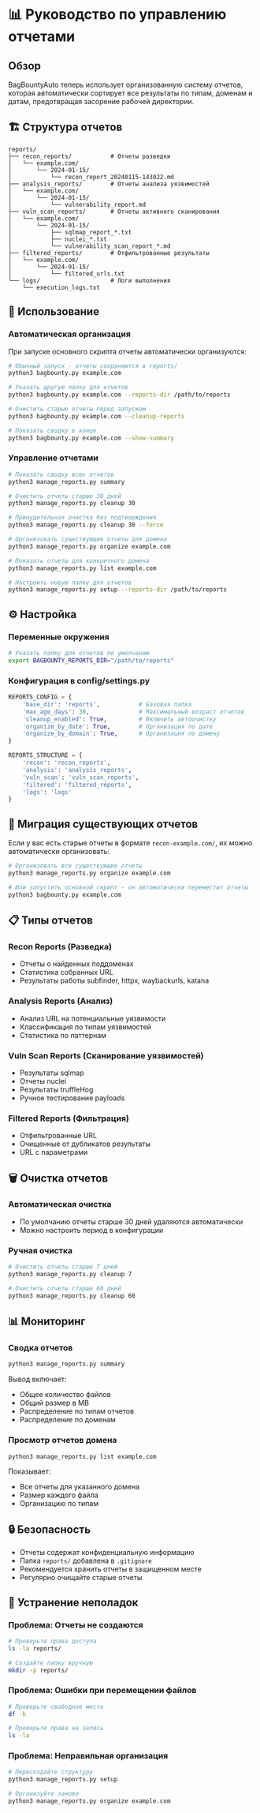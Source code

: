 # 📊 Руководство по управлению отчетами

## Обзор

BagBountyAuto теперь использует организованную систему отчетов, которая автоматически сортирует все результаты по типам, доменам и датам, предотвращая засорение рабочей директории.

## 🏗️ Структура отчетов

```
reports/
├── recon_reports/           # Отчеты разведки
│   └── example.com/
│       └── 2024-01-15/
│           └── recon_report_20240115-143022.md
├── analysis_reports/        # Отчеты анализа уязвимостей
│   └── example.com/
│       └── 2024-01-15/
│           └── vulnerability_report.md
├── vuln_scan_reports/       # Отчеты активного сканирования
│   └── example.com/
│       └── 2024-01-15/
│           ├── sqlmap_report_*.txt
│           ├── nuclei_*.txt
│           └── vulnerability_scan_report_*.md
├── filtered_reports/        # Отфильтрованные результаты
│   └── example.com/
│       └── 2024-01-15/
│           └── filtered_urls.txt
└── logs/                    # Логи выполнения
    └── execution_logs.txt
```

## 🚀 Использование

### Автоматическая организация

При запуске основного скрипта отчеты автоматически организуются:

```bash
# Обычный запуск - отчеты сохраняются в reports/
python3 bagbounty.py example.com

# Указать другую папку для отчетов
python3 bagbounty.py example.com --reports-dir /path/to/reports

# Очистить старые отчеты перед запуском
python3 bagbounty.py example.com --cleanup-reports

# Показать сводку в конце
python3 bagbounty.py example.com --show-summary
```

### Управление отчетами

```bash
# Показать сводку всех отчетов
python3 manage_reports.py summary

# Очистить отчеты старше 30 дней
python3 manage_reports.py cleanup 30

# Принудительная очистка без подтверждения
python3 manage_reports.py cleanup 30 --force

# Организовать существующие отчеты для домена
python3 manage_reports.py organize example.com

# Показать отчеты для конкретного домена
python3 manage_reports.py list example.com

# Настроить новую папку для отчетов
python3 manage_reports.py setup --reports-dir /path/to/reports
```

## ⚙️ Настройка

### Переменные окружения

```bash
# Указать папку для отчетов по умолчанию
export BAGBOUNTY_REPORTS_DIR="/path/to/reports"
```

### Конфигурация в config/settings.py

```python
REPORTS_CONFIG = {
    'base_dir': 'reports',           # Базовая папка
    'max_age_days': 30,              # Максимальный возраст отчетов
    'cleanup_enabled': True,         # Включить автоочистку
    'organize_by_date': True,        # Организация по дате
    'organize_by_domain': True,      # Организация по домену
}

REPORTS_STRUCTURE = {
    'recon': 'recon_reports',
    'analysis': 'analysis_reports', 
    'vuln_scan': 'vuln_scan_reports',
    'filtered': 'filtered_reports',
    'logs': 'logs'
}
```

## 🔧 Миграция существующих отчетов

Если у вас есть старые отчеты в формате `recon-example.com/`, их можно автоматически организовать:

```bash
# Организовать все существующие отчеты
python3 manage_reports.py organize example.com

# Или запустить основной скрипт - он автоматически переместит отчеты
python3 bagbounty.py example.com
```

## 📋 Типы отчетов

### Recon Reports (Разведка)
- Отчеты о найденных поддоменах
- Статистика собранных URL
- Результаты работы subfinder, httpx, waybackurls, katana

### Analysis Reports (Анализ)
- Анализ URL на потенциальные уязвимости
- Классификация по типам уязвимостей
- Статистика по паттернам

### Vuln Scan Reports (Сканирование уязвимостей)
- Результаты sqlmap
- Отчеты nuclei
- Результаты truffleHog
- Ручное тестирование payloads

### Filtered Reports (Фильтрация)
- Отфильтрованные URL
- Очищенные от дубликатов результаты
- URL с параметрами

## 🗑️ Очистка отчетов

### Автоматическая очистка
- По умолчанию отчеты старше 30 дней удаляются автоматически
- Можно настроить период в конфигурации

### Ручная очистка
```bash
# Очистить отчеты старше 7 дней
python3 manage_reports.py cleanup 7

# Очистить отчеты старше 60 дней
python3 manage_reports.py cleanup 60
```

## 📊 Мониторинг

### Сводка отчетов
```bash
python3 manage_reports.py summary
```

Вывод включает:
- Общее количество файлов
- Общий размер в MB
- Распределение по типам отчетов
- Распределение по доменам

### Просмотр отчетов домена
```bash
python3 manage_reports.py list example.com
```

Показывает:
- Все отчеты для указанного домена
- Размер каждого файла
- Организацию по типам

## 🔒 Безопасность

- Отчеты содержат конфиденциальную информацию
- Папка `reports/` добавлена в `.gitignore`
- Рекомендуется хранить отчеты в защищенном месте
- Регулярно очищайте старые отчеты

## 🐛 Устранение неполадок

### Проблема: Отчеты не создаются
```bash
# Проверьте права доступа
ls -la reports/

# Создайте папку вручную
mkdir -p reports/
```

### Проблема: Ошибки при перемещении файлов
```bash
# Проверьте свободное место
df -h

# Проверьте права на запись
ls -la
```

### Проблема: Неправильная организация
```bash
# Пересоздайте структуру
python3 manage_reports.py setup

# Организуйте заново
python3 manage_reports.py organize example.com
``` 